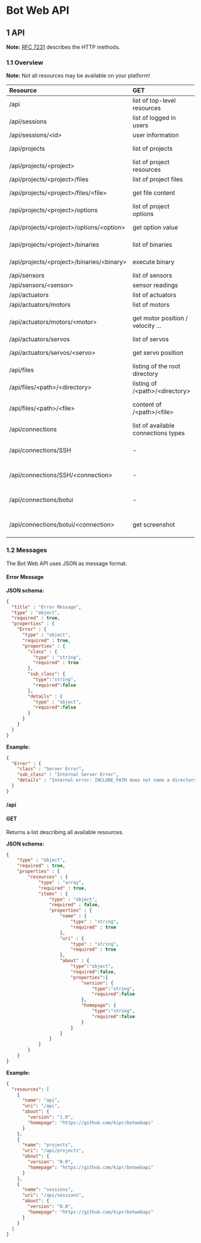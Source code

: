 Bot Web API
===========

## 1 API

**Note:** [RFC 7231](http://tools.ietf.org/html/rfc7231#section-4.3) describes the HTTP methods.

### 1.1 Overview

**Note:** Not all resources may be available on your platform!

Resource                                               | GET           | POST          | PUT           | DELETE 
:------------------------------------------------------|:--------------|:--------------|:--------------|:--------------
/api                                                   | list of top-level resources | - | - | -
/api/sessions                                          | list of logged in users | login | - | logout all
/api/sessions/&lt;id&gt;                               | user information | - | - | logout
/api/projects                                          | list of projects | create project | - | delete all projects
/api/projects/&lt;project&gt;                          | list of project resources | - | - | delete &lt;project&gt;
/api/projects/&lt;project&gt;/files                    | list of project files | add file | - | delete all files
/api/projects/&lt;project&gt;/files/&lt;file&gt;       | get file content | - | update &lt;file&gt; | delete &lt;file&gt;
/api/projects/&lt;project&gt;/options                  | list of project options | - | - | -
/api/projects/&lt;project&gt;/options/&lt;option&gt;   | get option value | - | set option value | -
/api/projects/&lt;project&gt;/binaries                 | list of binaries | compile binary | - | delete all binaries
/api/projects/&lt;project&gt;/binaries/&lt;binary&gt;  | execute binary | - | recompile binary | delete binary
/api/sensors                                           | list of sensors | - | - | -
/api/sensors/&lt;sensor&gt;                            | sensor readings | - | - | - 
/api/actuators                                         | list of actuators | - | - | -
/api/actuators/motors                                  | list of motors | - | - | -
/api/actuators/motors/&lt;motor&gt;                    | get motor position / velocity ... | - | set position / velocity ... | - 
/api/actuators/servos                                  | list of servos | - | - | -
/api/actuators/servos/&lt;servo&gt;                    | get servo position | - | set position | - 
/api/files                                             | listing of the root directory | add file/directory | - | remove /*
/api/files/&lt;path&gt;/&lt;directory&gt;              | listing of /&lt;path&gt;/&lt;directory&gt; | add file/directory | - | remove /&lt;path&gt;/&lt;directory&gt;
/api/files/&lt;path&gt;/&lt;file&gt;                   | content of /&lt;path&gt;/&lt;file&gt; | - | set/update file content | remove file
/api/connections                                       | list of available connections types | - | - | -
/api/connections/SSH                                   | - | establish new connection | - | close all ssh connections
/api/connections/SSH/&lt;connection&gt;                | - | - | execute remote command | close connection
/api/connections/botui                                 | - | establish new connection | - | close all botui connections
/api/connections/botui/&lt;connection&gt;              | get screenshot | - | send mouse events | close connection

### 1.2 Messages

The Bot Web API uses JSON as message format.

#### Error Message

**JSON schema:**
```JSON
{
  "title" : "Error Message",
  "type" : "object",
  "required" : true,
  "properties" : {
    "Error" : {
      "type" : "object",
      "required" : true,
      "properties" : {
        "class" : {
          "type" : "string",
          "required" : true
        },
        "sub_class": {
          "type":"string",
          "required":false
        },
        "details" : {
          "type" : "object",
          "required":false
        }
      }
    }
  }
}
```

**Example:**
```JSON
{
  "Error" : {
    "class" : "Server Error",
    "sub_class" : "Internal Server Error",
    "details" : "Internal error: INCLUDE_PATH does not name a directory!"
  }
}
```

#### /api
#### GET
Returns a list describing all available resources.

**JSON schema:**
```JSON
{
	"type" : "object",
	"required" : true,
	"properties" : {
		"resources" : {
			"type" : "array",
			"required" : true,
			"items" : {
				"type" : "object",
				"required" : false,
				"properties" : {
					"name" : {
						"type" : "string",
						"required" : true
					},
					"uri" : {
						"type" : "string",
						"required" : true
					},
					"about" : {
						"type":"object",
						"required":false,
						"properties":{
							"version": {
								"type":"string",
								"required":false
							},
							"homepage": {
								"type":"string",
								"required":false
							}
						}
					}
				}
			}
		}
	}
}
```

**Example:**
```JSON
{
  "resources": [
    {
      "name": "api",
      "uri": "/api",
      "about": {
        "version": "1.0",
        "homepage": "https://github.com/kipr/botwebapi"
      }
    },
    {
      "name": "projects",
      "uri": "/api/projects",
      "about": {
        "version": "0.0",
        "homepage": "https://github.com/kipr/botwebapi"
      }
    },
    {
      "name": "sessions",
      "uri": "/api/sessions",
      "about": {
        "version": "0.0",
        "homepage": "https://github.com/kipr/botwebapi"
      }
    }
  ]
}
```

